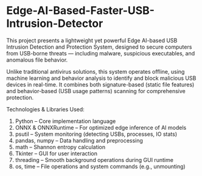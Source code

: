 # Edge-AI-Based-Faster-USB-Intrusion-Detector
This project presents a lightweight yet powerful Edge AI-based USB Intrusion Detection and Protection System, designed to secure computers from USB-borne threats — including malware, suspicious executables, and anomalous file behavior.

Unlike traditional antivirus solutions, this system operates offline, using machine learning and behavior analysis to identify and block malicious USB devices in real-time. It combines both signature-based (static file features) and behavior-based (USB usage patterns) scanning for comprehensive protection.

Technologies & Libraries Used:

1. Python – Core implementation language
2. ONNX & ONNXRuntime – For optimized edge inference of AI models
3. psutil – System monitoring (detecting USBs, processes, IO stats)
4. pandas, numpy – Data handling and preprocessing
5. math – Shannon entropy calculation
6. Tkinter – GUI for user interaction
7. threading – Smooth background operations during GUI runtime
8. os, time – File operations and system commands (e.g., unmounting)
